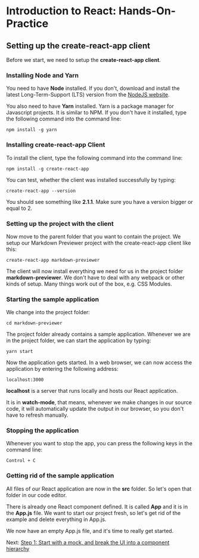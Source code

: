 # Introduction to React: Hands-On-Practice

## Setting up the create-react-app client

Before we start, we need to setup the **create-react-app client**.

### Installing Node and Yarn

You need to have **Node** installed. If you don't, download and install the latest Long-Term-Support (LTS) version from the [NodeJS website](https://nodejs.org/en/download/).

You also need to have **Yarn** installed. Yarn is a package manager for Javascript projects. It is similar to NPM. If you don't have it installed, type the following command into the command line:
```
npm install -g yarn
```

### Installing create-react-app Client

To install the client, type the following command into the command line:
```
npm install -g create-react-app
```
You can test, whether the client was installed successfully by typing:
```
create-react-app --version
```
You should see something like **2.1.1**. Make sure you have a version bigger or equal to 2.

### Setting up the project with the client

Now move to the parent folder that you want to contain the project. We setup our Markdown Previewer project with the create-react-app client like this:
```
create-react-app markdown-previewer
```
The client will now install everything we need for us in the project folder **markdown-previewer**. We don't have to deal with any webpack or other kinds of setup. Many things work out of the box, e.g. CSS Modules.

### Starting the sample application

We change into the project folder:
```
cd markdown-previewer
```
The project folder already contains a sample application. Whenever we are in the project folder, we can start the application by typing:
```
yarn start
```
Now the application gets started. In a web browser, we can now access the application by entering the following address:
```
localhost:3000
```
**localhost** is a server that runs locally and hosts our React application.

It is in **watch-mode**, that means, whenever we make changes in our source code, it will automatically update the output in our browser, so you don't have to refresh manually.

### Stopping the application

Whenever you want to stop the app, you can press the following keys in the command line:
```
Control + C
```

### Getting rid of the sample application

All files of our React application are now in the **src** folder. So let's open that folder in our code editor.

There is already one React component defined. It is called **App** and it is in the **App.js** file. We want to start our project fresh, so let's get rid of the example and delete everything in App.js.

We now have an empty App.js file, and it's time to really get started.

Next: [Step 1: Start with a mock, and break the UI into a component hierarchy](tutorial-step1.md)